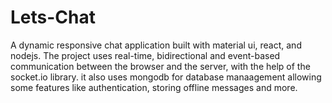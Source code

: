 # Lets-Chat
A dynamic responsive chat application built with material ui, react, and nodejs. The project uses  real-time, bidirectional and event-based communication between the browser and the server, with the help of the socket.io library. it also uses mongodb for database manaagement allowing some features like authentication, storing offline messages and more.
